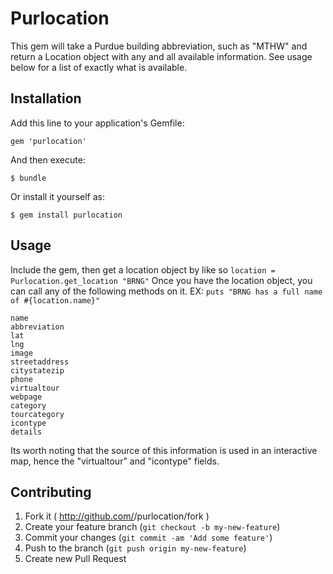# Purlocation

This gem will take a Purdue building abbreviation, such as "MTHW" and return a Location object with any and all available information. See usage below for a list of exactly what is available.

## Installation

Add this line to your application's Gemfile:

    gem 'purlocation'

And then execute:

    $ bundle

Or install it yourself as:

    $ gem install purlocation

## Usage

Include the gem, then get a location object by like so `location = Purlocation.get_location "BRNG"`
Once you have the location object, you can call any of the following methods on it.
EX: `puts "BRNG has a full name of #{location.name}"`

```
name
abbreviation
lat
lng
image
streetaddress
citystatezip
phone
virtualtour
webpage
category
tourcategory
icontype
details
```

Its worth noting that the source of this information is used in an interactive map, hence the "virtualtour" and "icontype" fields.


## Contributing

1. Fork it ( http://github.com/<my-github-username>/purlocation/fork )
2. Create your feature branch (`git checkout -b my-new-feature`)
3. Commit your changes (`git commit -am 'Add some feature'`)
4. Push to the branch (`git push origin my-new-feature`)
5. Create new Pull Request
